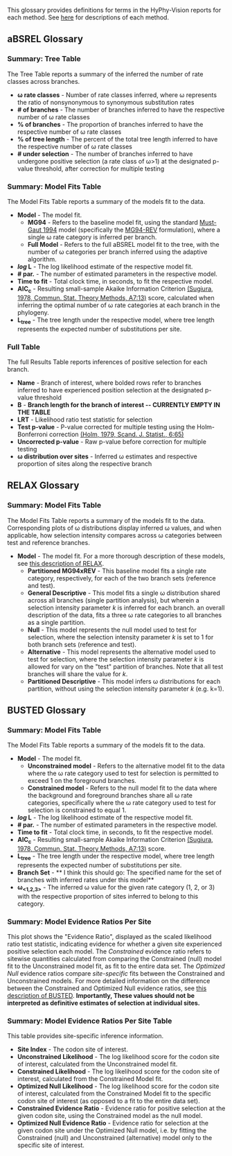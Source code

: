 This glossary provides definitions for terms in the HyPhy-Vision reports for each method. See [here](./selection-methods) for descriptions of each method. 

## aBSREL Glossary

<!-- I think the following has been removed from vision
### Summary Statistics **\\\\ has this info since been removed?**
* **number of sequences** - the number of sequences present in the input file
* **number of variants** - the number of variants present in the input file
* **number of branches** - the number of branches in the phylogeny
--> 

### Summary: Tree Table
The Tree Table reports a summary of the inferred the number of rate classes across branches.

* **ω rate classes** - Number of rate classes inferred, where ω represents the ratio of nonsynonymous to synonymous substitution rates
* **\# of branches** - The number of branches inferred to have the respective number of ω rate classes 
* **% of branches** - The proportion of branches inferred to have the respective number of ω rate classes 
* **% of tree length** - The percent of the total tree length inferred to have the respective number of ω rate classes 
* **\# under selection** - The number of branches inferred to have undergone positive selection (a rate class of ω>1) at the designated p-value threshold, after correction for multiple testing

### Summary: Model Fits Table

The Model Fits Table reports a summary of the models fit to the data.

* **Model** - The model fit.
    * **MG94** - Refers to the baseline model fit, using the standard [Must-Gaut 1994](https://www.ncbi.nlm.nih.gov/labs/articles/7968485/) model (specifically the [MG94-REV](https://www.ncbi.nlm.nih.gov/pubmed/15703242) formulation), where a single ω rate category is inferred per branch. 
    * **Full Model** - Refers to the full aBSREL model fit to the tree, with the number of ω categories per branch inferred using the adaptive algorithm.
* ***log* L** - The log likelihood estimate of the respective model fit.
* **\# par.** - The number of estimated parameters in the respective model.
* **Time to fit** - Total clock time, in seconds, to fit the respective model.
* **AIC<sub>c</sub>**  - Resulting small-sample Akaike Information Criterion [(Sugiura, 1978, Commun. Stat. Theory Methods, A7:13)](http://www.tandfonline.com/doi/abs/10.1080/03610927808827599) score, calculated when inferring the optimal number of ω rate categories at each branch in the phylogeny.
* **L<sub>tree</sub>** - The tree length under the respective model, where tree length represents the expected number of substitutions per site.


### Full Table
The full Results Table reports inferences of positive selection for each branch.

* **Name** - Branch of interest, where bolded rows refer to branches inferred to have experienced position selection at the designated p-value threshold  
* **B** - **Branch length for the branch of interest -- CURRENTLY EMPTY IN THE TABLE**
* **LRT** - Likelihood ratio test statistic for selection 
* **Test p-value** - P-value corrected for multiple testing using the Holm-Bonferroni correction [(Holm, 1979, Scand. J. Statist., 6:65)](https://www.jstor.org/stable/4615733)
* **Uncorrected p-value** - Raw p-value before correction for multiple testing
* **ω distribution over sites** - Inferred ω estimates and respective proportion of sites along the respective branch


<!------------------------------------------------------------------------------------->


## RELAX Glossary

### Summary: Model Fits Table

The Model Fits Table reports a summary of the models fit to the data. Corresponding plots of ω distributions display inferred ω values, and when applicable, how selection intensity compares across ω categories between test and reference branches.

* **Model** - The model fit. For a more thorough description of these models, see [this description of RELAX](selection-methods/#RELAX).
    * **Partitioned MG94xREV** - This baseline model fits a single rate category, respectively, for each of the two branch sets (reference and test).
    * **General Descriptive** - This model fits a single ω distribution shared across all branches (single partition analysis), but wherein a selection intensity parameter *k* is inferred for each branch.  an overall description of the data, fits a three ω rate categories to all branches as a single partition.
    * **Null** - This model represents the null model used to test for selection, where the selection intensity parameter *k* is set to 1 for both branch sets (reference and test).
    * **Alternative** - This model represents the alternative model used to test for selection, where the selection intensity parameter *k* is allowed for vary on the "test" partition of branches. Note that all test branches will share the value for *k*.
    * **Partitioned Descriptive** - This model infers ω distributions for each partition, without using the selection intensity parameter *k* (e.g. k=1). 



<!------------------------------------------------------------------------------------->



## BUSTED Glossary

### Summary: Model Fits Table

The Model Fits Table reports a summary of the models fit to the data.

* **Model** - The model fit.
    * **Unconstrained model** - Refers to the alternative model fit to the data where the ω rate category used to test for selection is permitted to exceed 1 on the foreground branches.  
    * **Constrained model** - Refers to the null model fit to the data where the background and foreground branches share all ω rate categories, specifically where the ω rate category used to test for selection is constrained to equal 1.
* ***log* L** - The log likelihood estimate of the respective model fit.
* **\# par.** - The number of estimated parameters in the respective model.
* **Time to fit** - Total clock time, in seconds, to fit the respective model.
* **AIC<sub>c</sub>**  - Resulting small-sample Akaike Information Criterion [(Sugiura, 1978, Commun. Stat. Theory Methods, A7:13)](http://www.tandfonline.com/doi/abs/10.1080/03610927808827599) score.
* **L<sub>tree</sub>** - The tree length under the respective model, where tree length represents the expected number of substitutions per site.
* **Branch Set** - ** I think this should go: The specified name for the set of branches with inferred rates under this model**
* **ω<sub><1,2,3></sub>** - The inferred ω value for the given rate category (1, 2, or 3) with the respective proportion of sites inferred to belong to this category.


### Summary: Model Evidence Ratios Per Site

This plot shows the "Evidence Ratio", displayed as the scaled likelihood ratio test statistic, indicating evidence for whether a given site experienced positive selection each model. The *Constrained* evidence ratio refers to sitewise quantities calculated from comparing the Constrained (null) model fit to the Unconstrained model fit, as fit to the entire data set. The *Optimized Null* evidence ratios compare *site-specific* fits between the Constrained and Unconstrained models. For more detailed information on the difference between the Constrained and Optimized Null evidence ratios, see [this description of BUSTED](selection-methods/#BUSTED). **Importantly, These values should not be interpreted as definitive estimates of selection at individual sites.** 

### Summary: Model Evidence Ratios Per Site Table

This table provides site-specific inference information.

* **Site Index** - The codon site of interest.
* **Unconstrained Likelihood** - The log likelihood score for the codon site of interest, calculated from the Unconstrained model fit.
* **Constrained Likelihood** - The log likelihood score for the codon site of interest, calculated from the Constrained Model fit.
* **Optimized Null Likelihood** - The log likelihood score for the codon site of interest, calculated from the Constrained Model fit to the specific codon site of interest (as opposed to a fit to the entire data set).
* **Constrained Evidence Ratio** - Evidence ratio for positive selection at the given codon site, using the Constrained model as the null model.
* **Optimized Null Evidence Ratio** - Evidence ratio for selection at the given codon site under the Optimized Null model, i.e. by fitting the Constrained (null) and Unconstrained (alternative) model only to the specific site of interest.





